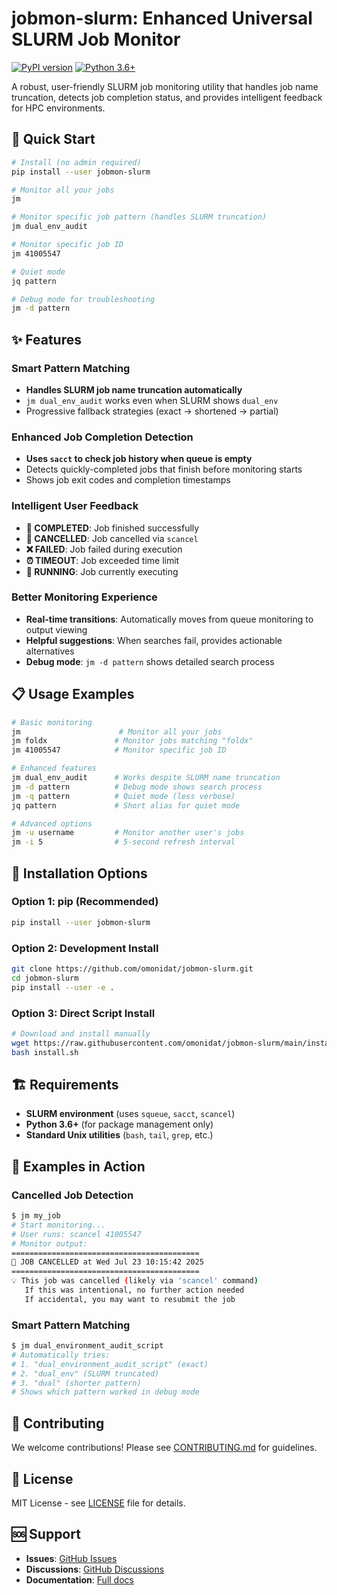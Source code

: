 # jobmon-slurm: Enhanced Universal SLURM Job Monitor

[![PyPI version](https://badge.fury.io/py/jobmon-slurm.svg)](https://badge.fury.io/py/jobmon-slurm)
[![Python 3.6+](https://img.shields.io/badge/python-3.6+-blue.svg)](https://www.python.org/downloads/)

A robust, user-friendly SLURM job monitoring utility that handles job name truncation, detects job completion status, and provides intelligent feedback for HPC environments.

## 🚀 Quick Start

```bash
# Install (no admin required)
pip install --user jobmon-slurm

# Monitor all your jobs
jm

# Monitor specific job pattern (handles SLURM truncation)
jm dual_env_audit

# Monitor specific job ID
jm 41005547

# Quiet mode
jq pattern

# Debug mode for troubleshooting
jm -d pattern
```

## ✨ Features

### Smart Pattern Matching
- **Handles SLURM job name truncation automatically**
- `jm dual_env_audit` works even when SLURM shows `dual_env`
- Progressive fallback strategies (exact → shortened → partial)

### Enhanced Job Completion Detection
- **Uses `sacct` to check job history when queue is empty**
- Detects quickly-completed jobs that finish before monitoring starts
- Shows job exit codes and completion timestamps

### Intelligent User Feedback
- **🎯 COMPLETED**: Job finished successfully
- **🛑 CANCELLED**: Job cancelled via `scancel`
- **❌ FAILED**: Job failed during execution
- **⏰ TIMEOUT**: Job exceeded time limit
- **🔄 RUNNING**: Job currently executing

### Better Monitoring Experience
- **Real-time transitions**: Automatically moves from queue monitoring to output viewing
- **Helpful suggestions**: When searches fail, provides actionable alternatives
- **Debug mode**: `jm -d pattern` shows detailed search process

## 📋 Usage Examples

```bash
# Basic monitoring
jm                      # Monitor all your jobs
jm foldx               # Monitor jobs matching "foldx"
jm 41005547            # Monitor specific job ID

# Enhanced features
jm dual_env_audit      # Works despite SLURM name truncation
jm -d pattern          # Debug mode shows search process
jm -q pattern          # Quiet mode (less verbose)
jq pattern             # Short alias for quiet mode

# Advanced options
jm -u username         # Monitor another user's jobs
jm -i 5                # 5-second refresh interval
```

## 🔧 Installation Options

### Option 1: pip (Recommended)
```bash
pip install --user jobmon-slurm
```

### Option 2: Development Install
```bash
git clone https://github.com/omonidat/jobmon-slurm.git
cd jobmon-slurm
pip install --user -e .
```

### Option 3: Direct Script Install
```bash
# Download and install manually
wget https://raw.githubusercontent.com/omonidat/jobmon-slurm/main/install.sh
bash install.sh
```

## 🏗️ Requirements

- **SLURM environment** (uses `squeue`, `sacct`, `scancel`)
- **Python 3.6+** (for package management only)
- **Standard Unix utilities** (`bash`, `tail`, `grep`, etc.)

## 🧪 Examples in Action

### Cancelled Job Detection
```bash
$ jm my_job
# Start monitoring...
# User runs: scancel 41005547
# Monitor output:
==========================================
🛑 JOB CANCELLED at Wed Jul 23 10:15:42 2025
==========================================
💡 This job was cancelled (likely via 'scancel' command)
   If this was intentional, no further action needed
   If accidental, you may want to resubmit the job
```

### Smart Pattern Matching
```bash
$ jm dual_environment_audit_script
# Automatically tries:
# 1. "dual_environment_audit_script" (exact)
# 2. "dual_env" (SLURM truncated)
# 3. "dual" (shorter pattern)
# Shows which pattern worked in debug mode
```

## 🤝 Contributing

We welcome contributions! Please see [CONTRIBUTING.md](CONTRIBUTING.md) for guidelines.

## 📄 License

MIT License - see [LICENSE](LICENSE) file for details.

## 🆘 Support

- **Issues**: [GitHub Issues](https://github.com/omonidat/jobmon-slurm/issues)
- **Discussions**: [GitHub Discussions](https://github.com/omonidat/jobmon-slurm/discussions)
- **Documentation**: [Full docs](https://github.com/omonidat/jobmon-slurm/wiki)
